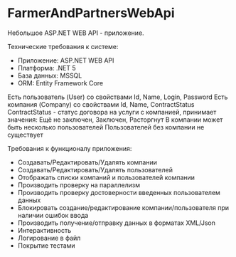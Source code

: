 # FarmerAndPartnersWebApi

Небольшое ASP.NET WEB API - приложение.

Технические требования к системе:

- Приложение: ASP.NET WEB API
- Платформа: .NET 5
- База данных: MSSQL
- ORM: Entity Framework Core

Есть пользователь (User) со свойствами Id, Name, Login, Password
Есть компания (Company) со свойствами Id, Name, ContractStatus
ContractStatus - статус договора на услуги с компанией, принимает значения: Ещё не заключен, Заключен, Расторгнут
В компании может быть несколько пользователей
Пользователей без компании не существует

Требования к функционалу приложения:

- Создавать/Редактировать/Удалять компании
- Создавать/Редактировать/Удалять пользователей
- Отображать списки компаний и пользователей компании
- Производить проверку на параллелизм
- Производить проверку достоверности введенных пользователем данных
- Блокировать создание/редактирование компании/пользователя при наличии ошибок ввода  
- Производить получение/отправку данных в форматах XML/Json
- Интерактивность
- Логирование в файл
- Покрытие тестами
